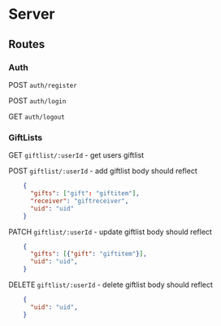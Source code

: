 # Server

## Routes

### Auth

POST `auth/register`

POST `auth/login`

GET `auth/logout`

### GiftLists

GET `giftlist/:userId` - get users giftlist

POST `giftlist/:userId` - add giftlist
body should reflect

```JSON
    {
      "gifts": ["gift": "giftitem"],
      "receiver": "giftreceiver",
      "uid": "uid"
    }
```

PATCH `giftlist/:userId` - update giftlist
body should reflect

```JSON
    {
      "gifts": [{"gift": "giftitem"}],
      "uid": "uid",
    }
```

DELETE `giftlist/:userId` - delete giftlist
body should reflect

```JSON
    {
      "uid": "uid",
    }
```
